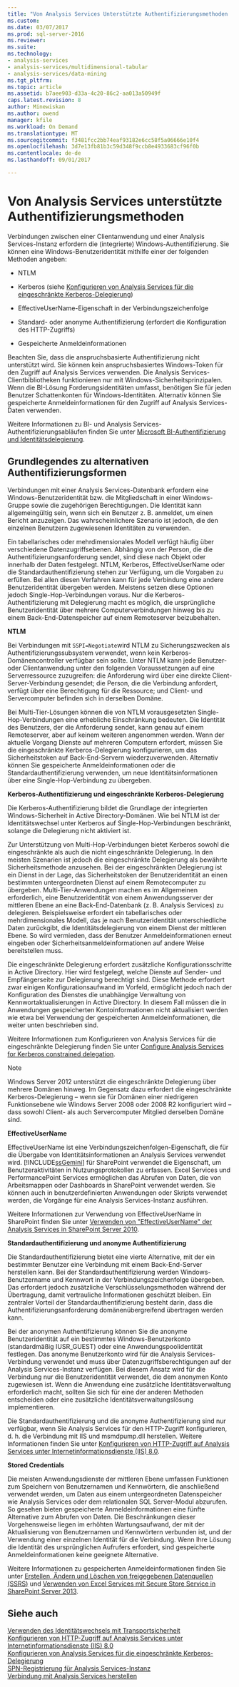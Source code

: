 ```yaml
---
title: "Von Analysis Services Unterstützte Authentifizierungsmethoden | Microsoft Docs"
ms.custom: 
ms.date: 03/07/2017
ms.prod: sql-server-2016
ms.reviewer: 
ms.suite: 
ms.technology:
- analysis-services
- analysis-services/multidimensional-tabular
- analysis-services/data-mining
ms.tgt_pltfrm: 
ms.topic: article
ms.assetid: b7aee903-d33a-4c20-86c2-aa013a50949f
caps.latest.revision: 8
author: Minewiskan
ms.author: owend
manager: kfile
ms.workload: On Demand
ms.translationtype: MT
ms.sourcegitcommit: f3481fcc2bb74eaf93182e6cc58f5a06666e10f4
ms.openlocfilehash: 3d7e13fb81b3c59d348f9ccb8e4933683cf96f0b
ms.contentlocale: de-de
ms.lasthandoff: 09/01/2017

---
```

# <a name="authentication-methodologies-supported-by-analysis-services"></a>Von Analysis Services unterstützte Authentifizierungsmethoden
  Verbindungen zwischen einer Clientanwendung und einer Analysis Services-Instanz erfordern die (integrierte) Windows-Authentifizierung. Sie können eine Windows-Benutzeridentität mithilfe einer der folgenden Methoden angeben:  
  
-   NTLM  
  
-   Kerberos (siehe [Konfigurieren von Analysis Services für die eingeschränkte Kerberos-Delegierung](../../analysis-services/instances/configure-analysis-services-for-kerberos-constrained-delegation.md))  
  
-   EffectiveUserName-Eigenschaft in der Verbindungszeichenfolge  
  
-   Standard- oder anonyme Authentifizierung (erfordert die Konfiguration des HTTP-Zugriffs)  
  
-   Gespeicherte Anmeldeinformationen  
  
 Beachten Sie, dass die anspruchsbasierte Authentifizierung nicht unterstützt wird. Sie können kein anspruchsbasiertes Windows-Token für den Zugriff auf Analysis Services verwenden. Die Analysis Services-Clientbibliotheken funktionieren nur mit Windows-Sicherheitsprinzipalen. Wenn die BI-Lösung Forderungsidentitäten umfasst, benötigen Sie für jeden Benutzer Schattenkonten für Windows-Identitäten. Alternativ können Sie gespeicherte Anmeldeinformationen für den Zugriff auf Analysis Services-Daten verwenden.  
  
 Weitere Informationen zu BI- und Analysis Services-Authentifizierungsabläufen finden Sie unter [Microsoft BI-Authentifizierung und Identitätsdelegierung](http://go.microsoft.com/fwlink/?LinkID=286576).  
  
##  <a name="bkmk_auth"></a> Grundlegendes zu alternativen Authentifizierungsformen  
 Verbindungen mit einer Analysis Services-Datenbank erfordern eine Windows-Benutzeridentität bzw. die Mitgliedschaft in einer Windows-Gruppe sowie die zugehörigen Berechtigungen. Die Identität kann allgemeingültig sein, wenn sich ein Benutzer z. B. anmeldet, um einen Bericht anzuzeigen. Das wahrscheinlichere Szenario ist jedoch, die den einzelnen Benutzern zugewiesenen Identitäten zu verwenden.  
  
 Ein tabellarisches oder mehrdimensionales Modell verfügt häufig über verschiedene Datenzugriffsebenen. Abhängig von der Person, die die Authentifizierungsanforderung sendet, sind diese nach Objekt oder innerhalb der Daten festgelegt. NTLM, Kerberos, EffectiveUserName oder die Standardauthentifizierung stehen zur Verfügung, um die Vorgaben zu erfüllen. Bei allen diesen Verfahren kann für jede Verbindung eine andere Benutzeridentität übergeben werden. Meistens setzen diese Optionen jedoch Single-Hop-Verbindungen voraus. Nur die Kerberos-Authentifizierung mit Delegierung macht es möglich, die ursprüngliche Benutzeridentität über mehrere Computerverbindungen hinweg bis zu einem Back-End-Datenspeicher auf einem Remoteserver beizubehalten.  
  
 **NTLM**  
  
 Bei Verbindungen mit `SSPI=Negotiate`wird NTLM zu Sicherungszwecken als Authentifizierungssubsystem verwendet, wenn kein Kerberos-Domänencontroller verfügbar sein sollte. Unter NTLM kann jede Benutzer- oder Clientanwendung unter den folgenden Voraussetzungen auf eine Serverressource zuzugreifen: die Anforderung wird über eine direkte Client-Server-Verbindung gesendet; die Person, die die Verbindung anfordert, verfügt über eine Berechtigung für die Ressource; und Client- und Servercomputer befinden sich in derselben Domäne.  
  
 Bei Multi-Tier-Lösungen können die von NTLM vorausgesetzten Single-Hop-Verbindungen eine erhebliche Einschränkung bedeuten. Die Identität des Benutzers, der die Anforderung sendet, kann genau auf einem Remoteserver, aber auf keinem weiteren angenommen werden. Wenn der aktuelle Vorgang Dienste auf mehreren Computern erfordert, müssen Sie die eingeschränkte Kerberos-Delegierung konfigurieren, um das Sicherheitstoken auf Back-End-Servern wiederzuverwenden. Alternativ können Sie gespeicherte Anmeldeinformationen oder die Standardauthentifizierung verwenden, um neue Identitätsinformationen über eine Single-Hop-Verbindung zu übergeben.  
  
 **Kerberos-Authentifizierung und eingeschränkte Kerberos-Delegierung**  
  
 Die Kerberos-Authentifizierung bildet die Grundlage der integrierten Windows-Sicherheit in Active Directory-Domänen. Wie bei NTLM ist der Identitätswechsel unter Kerberos auf Single-Hop-Verbindungen beschränkt, solange die Delegierung nicht aktiviert ist.  
  
 Zur Unterstützung von Multi-Hop-Verbindungen bietet Kerberos sowohl die eingeschränkte als auch die nicht eingeschränkte Delegierung. In den meisten Szenarien ist jedoch die eingeschränkte Delegierung als bewährte Sicherheitsmethode anzusehen. Bei der eingeschränkten Delegierung ist ein Dienst in der Lage, das Sicherheitstoken der Benutzeridentität an einen bestimmten untergeordneten Dienst auf einem Remotecomputer zu übergeben. Multi-Tier-Anwendungen machen es im Allgemeinen erforderlich, eine Benutzeridentität von einem Anwendungsserver der mittleren Ebene an eine Back-End-Datenbank (z. B. Analysis Services) zu delegieren. Beispielsweise erfordert ein tabellarisches oder mehrdimensionales Modell, das je nach Benutzeridentität unterschiedliche Daten zurückgibt, die Identitätsdelegierung von einem Dienst der mittleren Ebene. So wird vermieden, dass der Benutzer Anmeldeinformationen erneut eingeben oder Sicherheitsanmeldeinformationen auf andere Weise bereitstellen muss.  
  
 Die eingeschränkte Delegierung erfordert zusätzliche Konfigurationsschritte in Active Directory. Hier wird festgelegt, welche Dienste auf Sender- und Empfängerseite zur Delegierung berechtigt sind. Diese Methode erfordert zwar einigen Konfigurationsaufwand im Vorfeld, ermöglicht jedoch nach der Konfiguration des Dienstes die unabhängige Verwaltung von Kennwortaktualisierungen in Active Directory. In diesem Fall müssen die in Anwendungen gespeicherten Kontoinformationen nicht aktualisiert werden wie etwa bei Verwendung der gespeicherten Anmeldeinformationen, die weiter unten beschrieben sind.  
  
 Weitere Informationen zum Konfigurieren von Analysis Services für die eingeschränkte Delegierung finden Sie unter [Configure Analysis Services for Kerberos constrained delegation](../../analysis-services/instances/configure-analysis-services-for-kerberos-constrained-delegation.md).  
  
> [!NOTE]  
>  Windows Server 2012 unterstützt die eingeschränkte Delegierung über mehrere Domänen hinweg. Im Gegensatz dazu erfordert die eingeschränkte Kerberos-Delegierung – wenn sie für Domänen einer niedrigeren Funktionsebene wie Windows Server 2008 oder 2008 R2 konfiguriert wird – dass sowohl Client- als auch Servercomputer Mitglied derselben Domäne sind.  
  
 **EffectiveUserName**  
  
 EffectiveUserName ist eine Verbindungszeichenfolgen-Eigenschaft, die für die Übergabe von Identitätsinformationen an Analysis Services verwendet wird. [!INCLUDE[ssGemini](../../includes/ssgemini-md.md)] für SharePoint verwendet die Eigenschaft, um Benutzeraktivitäten in Nutzungsprotokollen zu erfassen. Excel Services und PerformancePoint Services ermöglichen das Abrufen von Daten, die von Arbeitsmappen oder Dashboards in SharePoint verwendet werden. Sie können auch in benutzerdefinierten Anwendungen oder Skripts verwendet werden, die Vorgänge für eine Analysis Services-Instanz ausführen.  
  
 Weitere Informationen zur Verwendung von EffectiveUserName in SharePoint finden Sie unter [Verwenden von "EffectiveUserName" der Analysis Services in SharePoint Server 2010](http://go.microsoft.com/fwlink/?LinkId=311905).  
  
 **Standardauthentifizierung und anonyme Authentifizierung**  
  
 Die Standardauthentifizierung bietet eine vierte Alternative, mit der ein bestimmter Benutzer eine Verbindung mit einem Back-End-Server herstellen kann. Bei der Standardauthentifizierung werden Windows-Benutzername und Kennwort in der Verbindungszeichenfolge übergeben. Das erfordert jedoch zusätzliche Verschlüsselungsmethoden während der Übertragung, damit vertrauliche Informationen geschützt bleiben. Ein zentraler Vorteil der Standardauthentifizierung besteht darin, dass die Authentifizierungsanforderung domänenübergreifend übertragen werden kann.  
  
 Bei der anonymen Authentifizierung können Sie die anonyme Benutzeridentität auf ein bestimmtes Windows-Benutzerkonto (standardmäßig IUSR_GUEST) oder eine Anwendungspoolidentität festlegen. Das anonyme Benutzerkonto wird für die Analysis Services-Verbindung verwendet und muss über Datenzugriffsberechtigungen auf der Analysis Services-Instanz verfügen. Bei diesem Ansatz wird für die Verbindung nur die Benutzeridentität verwendet, die dem anonymen Konto zugewiesen ist. Wenn die Anwendung eine zusätzliche Identitätsverwaltung erforderlich macht, sollten Sie sich für eine der anderen Methoden entscheiden oder eine zusätzliche Identitätsverwaltungslösung implementieren.  
  
 Die Standardauthentifizierung und die anonyme Authentifizierung sind nur verfügbar, wenn Sie Analysis Services für den HTTP-Zugriff konfigurieren, d. h. die Verbindung mit IIS und msmdpump.dll herstellen. Weitere Informationen finden Sie unter [Konfigurieren von HTTP-Zugriff auf Analysis Services unter Internetinformationsdienste &#40;IIS&#41; 8.0](../../analysis-services/instances/configure-http-access-to-analysis-services-on-iis-8-0.md).  
  
 **Stored Credentials**  
  
 Die meisten Anwendungsdienste der mittleren Ebene umfassen Funktionen zum Speichern von Benutzernamen und Kennwörtern, die anschließend verwendet werden, um Daten aus einem untergeordneten Datenspeicher wie Analysis Services oder dem relationalen SQL Server-Modul abzurufen. So gesehen bieten gespeicherte Anmeldeinformationen eine fünfte Alternative zum Abrufen von Daten. Die Beschränkungen dieser Vorgehensweise liegen im erhöhten Wartungsaufwand, der mit der Aktualisierung von Benutzernamen und Kennwörtern verbunden ist, und der Verwendung einer einzelnen Identität für die Verbindung. Wenn Ihre Lösung die Identität des ursprünglichen Aufrufers erfordert, sind gespeicherte Anmeldeinformationen keine geeignete Alternative.  
  
 Weitere Informationen zu gespeicherten Anmeldeinformationen finden Sie unter [Erstellen, Ändern und Löschen von freigegebenen Datenquellen &#40;SSRS&#41;](../../reporting-services/report-data/create-modify-and-delete-shared-data-sources-ssrs.md) und [Verwenden von Excel Services mit Secure Store Service in SharePoint Server 2013](http://go.microsoft.com/fwlink/?LinkID=309869).  
  
## <a name="see-also"></a>Siehe auch  
 [Verwenden des Identitätswechsels mit Transportsicherheit](http://go.microsoft.com/fwlink/?LinkId=311727)   
 [Konfigurieren von HTTP-Zugriff auf Analysis Services unter Internetinformationsdienste &#40;IIS&#41; 8.0](../../analysis-services/instances/configure-http-access-to-analysis-services-on-iis-8-0.md)   
 [Konfigurieren von Analysis Services für die eingeschränkte Kerberos-Delegierung](../../analysis-services/instances/configure-analysis-services-for-kerberos-constrained-delegation.md)   
 [SPN-Registrierung für Analysis Services-Instanz](../../analysis-services/instances/spn-registration-for-an-analysis-services-instance.md)   
 [Verbindung mit Analysis Services herstellen](../../analysis-services/instances/connect-to-analysis-services.md)  
  
  

